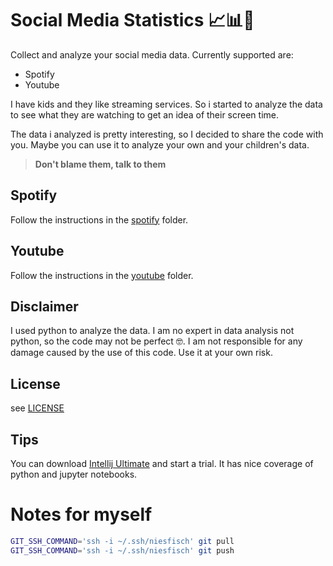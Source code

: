 # Social Media Statistics 📈📊🧐

Collect and analyze your social media data. Currently supported are:
- Spotify
- Youtube

I have kids and they like streaming services. So i started to analyze the data to see what they are watching to get an
idea of their screen time.

The data i analyzed is pretty interesting, so I decided to share the code with you. Maybe you can use it to analyze your own and your
children's data.

> **Don't blame them, talk to them** 

## Spotify

Follow the instructions in the [spotify](spotify/README.md) folder.

## Youtube

Follow the instructions in the [youtube](youtube/README.md) folder.

## Disclaimer

I used python to analyze the data. I am no expert in data analysis not python, so the code may not be perfect 🤓.
I am not responsible for any damage caused by the use of this code. Use it at your own risk.

## License

see [LICENSE](LICENSE)

## Tips

You can download [Intellij Ultimate](https://www.jetbrains.com/idea/buy/?section=personal&billing=yearly) and start a trial. 
It has nice coverage of python and jupyter notebooks.

# Notes for myself

```bash
GIT_SSH_COMMAND='ssh -i ~/.ssh/niesfisch' git pull
GIT_SSH_COMMAND='ssh -i ~/.ssh/niesfisch' git push
```
